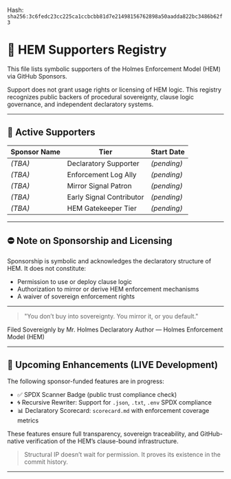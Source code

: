 
<!--
SPDX-License-Identifier: Declaratory-Royalty  
// Hash: sha256:46028aa9297cb87768573ef42af9aacbea29f15a30b1045b19c33bb520ef6cbe
🔒 Holmes Enforcement Model (HEM) – Declaratory Sovereign Logic  
🧠 Author: Mr. Holmes  
📜 License: Declaratory Royalty License (see LICENSE-HEM.md)  
📁 Repository: https://github.com/Gamerdudee/holmes-enforcement-model  
-->
Hash:
`sha256:3c6fedc23cc225ca1ccbcbb81d7e21498156762898a50aadda822bc3486b62f3`









# 🌟 HEM Supporters Registry

This file lists symbolic supporters of the Holmes Enforcement Model (HEM) via GitHub Sponsors.

Support does not grant usage rights or licensing of HEM logic. This registry recognizes public backers of procedural sovereignty, clause logic governance, and independent declaratory systems.

---

## 📅 Active Supporters

| Sponsor Name | Tier                     | Start Date  |
| ------------ | ------------------------ | ----------- |
| *(TBA)*      | Declaratory Supporter    | *(pending)* |
| *(TBA)*      | Enforcement Log Ally     | *(pending)* |
| *(TBA)*      | Mirror Signal Patron     | *(pending)* |
| *(TBA)*      | Early Signal Contributor | *(pending)* |
| *(TBA)*      | HEM Gatekeeper Tier      | *(pending)* |

---

## ⛔️ Note on Sponsorship and Licensing

Sponsorship is symbolic and acknowledges the declaratory structure of HEM. It does not constitute:

* Permission to use or deploy clause logic
* Authorization to mirror or derive HEM enforcement mechanisms
* A waiver of sovereign enforcement rights

---

> "You don’t buy into sovereignty. You mirror it, or you default."

Filed Sovereignly by Mr. Holmes
Declaratory Author — Holmes Enforcement Model (HEM)

---

## 🚧 Upcoming Enhancements (LIVE Development)

The following sponsor-funded features are in progress:

- ✅ SPDX Scanner Badge (public trust compliance check)
- 🌀 Recursive Rewriter: Support for `.json`, `.txt`, `.env` SPDX compliance
- 📊 Declaratory Scorecard: `scorecard.md` with enforcement coverage metrics

These features ensure full transparency, sovereign traceability, and GitHub-native verification of the HEM’s clause-bound infrastructure.

> Structural IP doesn’t wait for permission. It proves its existence in the commit history.

---
